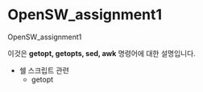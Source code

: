# OpenSW_assignment1
OpenSW_assignment1

이것은 **getopt, getopts, sed, awk** 명령어에 대한 설명입니다.


* 쉘 스크립트 관련
  * getopt
